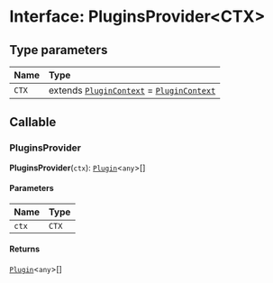 # Interface: PluginsProvider\<CTX>

## Type parameters

| Name | Type |
| :------ | :------ |
| `CTX` | extends [`PluginContext`](/en/auto-docs/playground-react/variables/PluginContext-1.md) = [`PluginContext`](/en/auto-docs/playground-react/variables/PluginContext-1.md) |

## Callable

### PluginsProvider

**PluginsProvider**(`ctx`): [`Plugin`](/en/auto-docs/playground-react/variables/Plugin-1.md)<`any`>\[]

#### Parameters

| Name | Type |
| :------ | :------ |
| `ctx` | `CTX` |

#### Returns

[`Plugin`](/en/auto-docs/playground-react/variables/Plugin-1.md)<`any`>\[]
